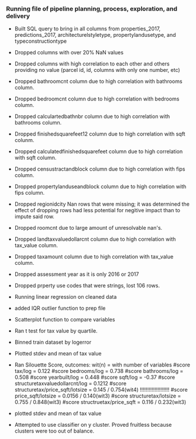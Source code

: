 ### Running file of pipeline planning, process, exploration, and delivery

- Built SQL query to bring in all columns from properties_2017, predictions_2017, architecturelstyletype, propertylandusetype, and typeconstructiontype

- Dropped columns with over 20% NaN values

- Dropped columns with high correlation to each other and others providing no value (parcel id, id, columns with only one number, etc)

- Dropped bathroomcnt column due to high correlation with bathrooms column.
- Dropped bedroomcnt column due to high correlation with bedrooms column. 
- Dropped calculartedbathnbr column due to high correlation with bathrooms column. 
- Dropped finishedsquarefeet12 column due to high correlation with sqft colunm. 
- Dropped calculatedfinishedsquarefeet column due to high correlation with sqft column. 
- Dropped censustractandblock column due to high correlation with fips column.
- Dropped propertylanduseandblock column due to high correlation with fips column.
- Dropped regionidcity Nan rows that were missing; it was determined the effect of dropping rows had less potential for negitive impact than to impute said row. 
- Dropped roomcnt due to large amount of unresolvable nan's.
- Dropped landtaxvaluedollarcnt column due to high correlation with tax_value column. 
- Dropped taxamount column due to high correlation with tax_value column.


- Dropped assessment year as it is only 2016 or 2017

- Dropped prperty use codes that were strings, lost 106 rows.

- Running linear regression on cleaned data

- added IQR outlier function to prep file

- Scatterplot function to compare variables


- Ran t test for tax value by quartile. 

- Binned train dataset by logerror

- Plotted stdev and mean of tax value

- Ran Silouette Score, outcomes:
wit(n) = with number of variables
#score tax/log = 0.122
#score bedrooms/log = 0.738
#score bathrooms/log = 0.508
#score yearbuilt/log = 0.448
#score sqft/log = -0.37
#score structuretaxvaluedollarcnt/log = 0.1212
#score structuretax/price_sqft/lotsize = 0.145 / 0.754(wit4) !!!!!!!!!!!!!!!!!!!!
#score price_sqft/lotsize = 0.0156 / 0.140(wit3)
#score structuretax/lotsize = 0.755 / 0.848(wit3)
#score structruetax/price_sqft = 0.116 / 0.232(wit3)



- plotted stdev and mean of tax value

- Attempted to use classifier on y cluster. Proved fruitless because clusters were too out of balance.
